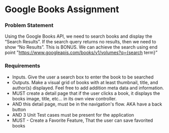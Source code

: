 
# Google Books Assignment

### Problem Statement 

Using the Google Books API, we need to search books and display the “Search Results”. If the search query returns no results, then we need to show “No Results”. This is BONUS. We can achieve the search using end point "https://www.googleapis.com/books/v1/volumes?q={search term}” 

### Requirements

* Inputs. Give the user a search box to enter the book to be searched 
* Outputs. Make a visual grid of books with at least thumbnail, title, and author(s) displayed. Feel free to add addition meta data and information. 
* MUST create a detail page that if the user clicks a book, it displays the books image, title, etc... in its own view controller.
* AND this detail page, must be in the navigation's flow. AKA have a back button
* AND 3 Unit Test cases must be present for the application
* MUST - Create a Favorite Feature, That the user can save favorited books
